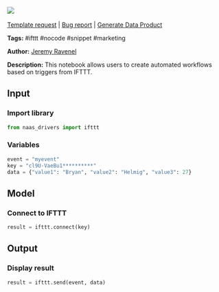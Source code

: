 <a href="https://app.naas.ai/user-redirect/naas/downloader?url=https://raw.githubusercontent.com/jupyter-naas/awesome-notebooks/master/IFTTT/IFTTT_Trigger_workflow.ipynb" target="_parent"><img src="https://naasai-public.s3.eu-west-3.amazonaws.com/Open_in_Naas_Lab.svg"/></a><br><br><a href="https://github.com/jupyter-naas/awesome-notebooks/issues/new?assignees=&labels=&template=template-request.md&title=Tool+-+Action+of+the+notebook+">Template request</a> | <a href="https://github.com/jupyter-naas/awesome-notebooks/issues/new?assignees=&labels=bug&template=bug_report.md&title=IFTTT+-+Trigger+workflow:+Error+short+description">Bug report</a> | <a href="https://app.naas.ai/user-redirect/naas/downloader?url=https://raw.githubusercontent.com/jupyter-naas/awesome-notebooks/master/Naas/Naas_Start_data_product.ipynb" target="_parent">Generate Data Product</a>

**Tags:** #ifttt #nocode #snippet #marketing

**Author:** [Jeremy Ravenel](https://www.linkedin.com/in/ACoAAAJHE7sB5OxuKHuzguZ9L6lfDHqw--cdnJg/)

**Description:** This notebook allows users to create automated workflows based on triggers from IFTTT.

## Input

### Import library


```python
from naas_drivers import ifttt
```

### Variables


```python
event = "myevent"
key = "cl9U-VaeBu1**********"
data = {"value1": "Bryan", "value2": "Helmig", "value3": 27}
```

## Model

### Connect to IFTTT


```python
result = ifttt.connect(key)
```

## Output

### Display result


```python
result = ifttt.send(event, data)
```
